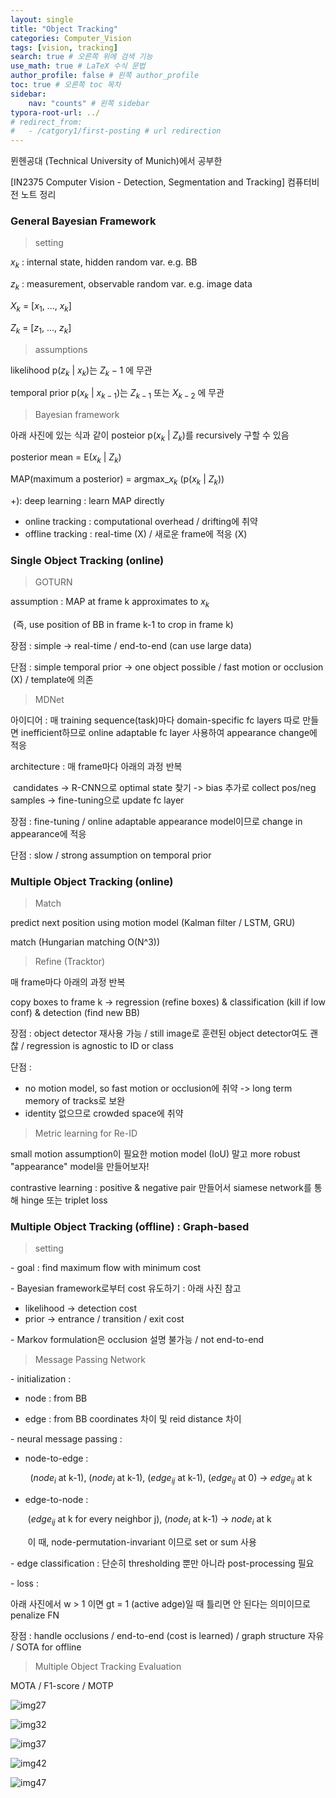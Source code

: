 ```yaml
---
layout: single
title: "Object Tracking"
categories: Computer_Vision
tags: [vision, tracking]
search: true # 오른쪽 위에 검색 기능
use_math: true # LaTeX 수식 문법
author_profile: false # 왼쪽 author_profile
toc: true # 오른쪽 toc 목차
sidebar:
    nav: "counts" # 왼쪽 sidebar
typora-root-url: ../
# redirect_from:
#   - /catgory1/first-posting # url redirection
---
```




뮌헨공대 (Technical University of Munich)에서 공부한 

[IN2375 Computer Vision - Detection, Segmentation and Tracking]
컴퓨터비전 노트 정리

### General Bayesian Framework

> setting

$x_k$ : internal state, hidden random var.            e.g. BB

$z_k$ : measurement, observable random var.     e.g. image data

$X_k$ = [$x_1$, ..., $x_k$]

$Z_k$ = [$z_1$, ..., $z_k$]

>  assumptions

likelihood p($z_k$ $\vert$ $x_k$)는 $Z_k-1$ 에 무관

temporal prior p($x_k$ $\vert$ $x_{k-1}$)는 $Z_{k-1}$ 또는 $X_{k-2}$ 에 무관

>  Bayesian framework

아래 사진에 있는 식과 같이 posteior p($x_k$ $\vert$ $Z_k$)를 recursively 구할 수 있음

posterior mean = E($x_k$ $\vert$ $Z_k$)

MAP(maximum a posterior) = argmax_$x_k$ (p($x_k$ $\vert$ $Z_k$))

+): deep learning : learn MAP directly 

- online tracking : computational overhead / drifting에 취약
- offline tracking : real-time (X) / 새로운 frame에 적응 (X)



### Single Object Tracking (online)

>GOTURN

assumption : MAP at frame k approximates to $x_k$ 

​                     (즉, use position of BB in frame k-1 to crop in frame k)

장점 : simple -> real-time / end-to-end (can use large data)

단점 : simple temporal prior -> one object possible / fast motion or occlusion (X) / template에 의존 

> MDNet

아이디어 : 매 training sequence(task)마다 domain-specific fc layers 따로 만들면 inefficient하므로 online adaptable fc layer 사용하여 appearance change에 적응

architecture : 매 frame마다 아래의 과정 반복

​                       candidates -> R-CNN으로 optimal state 찾기 -> bias 추가로 collect pos/neg samples -> fine-tuning으로 update fc layer

장점 : fine-tuning / online adaptable appearance model이므로 change in appearance에 적응

단점 : slow / strong assumption on temporal prior

### Multiple Object Tracking (online)

> Match

predict next position using motion model (Kalman filter / LSTM, GRU)

match (Hungarian matching O(N^3))

> Refine (Tracktor)

매 frame마다 아래의 과정 반복

copy boxes to frame k -> regression (refine boxes) & classification (kill if low conf) & detection (find new BB)

장점 : object detector 재사용 가능 / still image로 훈련된 object detector여도 괜찮 / regression is agnostic to ID or class

단점 : 

- no motion model, so fast motion or occlusion에 취약 -> long term memory of tracks로 보완
-  identity 없으므로 crowded space에 취약

>Metric learning for Re-ID 

small motion assumption이 필요한 motion model (IoU) 말고 more robust "appearance" model을 만들어보자!

contrastive learning : positive & negative pair 만들어서 siamese network를 통해 hinge 또는 triplet loss

### Multiple Object Tracking (offline) : Graph-based

> setting

\- goal : find maximum flow with minimum cost

\- Bayesian framework로부터 cost 유도하기 : 아래 사진 참고

- likelihood -> detection cost
- prior -> entrance / transition / exit cost

\- Markov formulation은 occlusion 설명 불가능 / not end-to-end

> Message Passing Network

\- initialization :

- node : from BB

- edge : from BB coordinates 차이 및 reid distance 차이 

\- neural message passing :

- node-to-edge :

&nbsp;&nbsp; &nbsp;&nbsp; &nbsp; ($node_i$ at k-1), ($node_j$ at k-1), ($edge_{ij}$ at k-1), ($edge_{ij}$ at 0) -> $edge_{ij}$ at k

- edge-to-node : 

 &nbsp;&nbsp; &nbsp; &nbsp; ($edge_{ij}$ at k for every neighbor j), ($node_i$ at k-1) -> $node_i$ at k

 &nbsp;&nbsp; &nbsp; &nbsp; 이 때, node-permutation-invariant 이므로 set or sum 사용  

\- edge classification : 단순히 thresholding 뿐만 아니라 post-processing 필요

\- loss : 

아래 사진에서 w > 1 이면 gt = 1 (active adge)일 때 틀리면 안 된다는 의미이므로 penalize FN

장점 : handle occlusions / end-to-end (cost is learned) / graph structure 자유 / SOTA for offline

>Multiple Object Tracking Evaluation

MOTA / F1-score / MOTP

![img27](/images/2024-03-01-object-tracking/img27.jpg)

![img32](/images/2024-03-01-object-tracking/img32.jpg)

![img37](/images/2024-03-01-object-tracking/img37.jpg)

![img42](/images/2024-03-01-object-tracking/img42.jpg)

![img47](/images/2024-03-01-object-tracking/img47.jpg)
